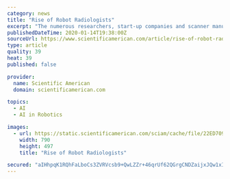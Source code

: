 ```yaml
---
category: news
title: "Rise of Robot Radiologists"
excerpt: "The numerous researchers, start-up companies and scanner manufacturers designing AI programs hope they can improve the accuracy and timeliness of ... “There’s no reason you can’t build a robot that can explain itself,” she insists. But it is exponentially harder to build a transparent algorithm from scratch than to repurpose an existing ..."
publishedDateTime: 2020-01-14T19:38:00Z
sourceUrl: https://www.scientificamerican.com/article/rise-of-robot-radiologists/
type: article
quality: 39
heat: 39
published: false

provider:
  name: Scientific American
  domain: scientificamerican.com

topics:
  - AI
  - AI in Robotics

images:
  - url: https://static.scientificamerican.com/sciam/cache/file/22ED7090-6E50-4EB1-B3C0CA233BAD2720.jpg
    width: 790
    height: 497
    title: "Rise of Robot Radiologists"

secured: "aIHhpqK1RQhFaLboCs3ZVRVcsb9+QwLZZr+46qrUf62QGrgCNDZaijxJQw1xIE+8QY65Z4lkE3K8jDUNK3Kot8hvLwANxkq1Cf7A2nM9iFCVPwV3izae/esGgxQLmLXJE48s07EEoKyc8Hjvu5WMd/Bikq/6F+DWOqvC7HwyZV89afD3VJWDFNdf4aNyTYchvlb5i4H03zXauDTaUW1l4FXecLePXxbvzdhMrW88QB0xVI0/ZsFBIgdag/3b4Py7TCdEDN1YGvbIdkZ3+V5P+fW+AsaijSkRQS+f2JsnY9q76yw5gOpibdLX761sbiORQGP+D6og11c4ClagikNpX79JgKfBOi7MBmjW0xl8pphnBDhknlBgpSijz+za5v/bSXDrJ5xyO68DqvsGayywJA8R8rqijdNmGhBrDCSfdaVqLrf7nOYGlJlD2mEDToVle+6qzoeW+AKtHK60/uZY8g==;CkM/rotboIQpdixJflUZPA=="
---
```


